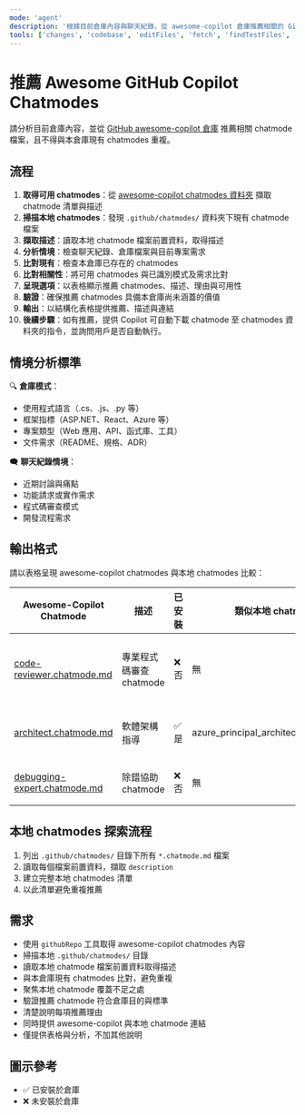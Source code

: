 ```yaml
---
mode: 'agent'
description: '根據目前倉庫內容與聊天紀錄，從 awesome-copilot 倉庫推薦相關的 GitHub Copilot chatmode 檔案，並避免與本倉庫現有 chatmodes 重複。'
tools: ['changes', 'codebase', 'editFiles', 'fetch', 'findTestFiles', 'githubRepo', 'new', 'openSimpleBrowser', 'problems', 'runCommands', 'runTasks', 'runTests', 'search', 'searchResults', 'terminalLastCommand', 'terminalSelection', 'testFailure', 'usages', 'vscodeAPI', 'github']
---
```


# 推薦 Awesome GitHub Copilot Chatmodes

請分析目前倉庫內容，並從 [GitHub awesome-copilot 倉庫](https://github.com/github/awesome-copilot/tree/main/chatmodes) 推薦相關 chatmode 檔案，且不得與本倉庫現有 chatmodes 重複。

## 流程

1. **取得可用 chatmodes**：從 [awesome-copilot chatmodes 資料夾](https://github.com/github/awesome-copilot/tree/main/chatmodes) 擷取 chatmode 清單與描述
2. **掃描本地 chatmodes**：發現 `.github/chatmodes/` 資料夾下現有 chatmode 檔案
3. **擷取描述**：讀取本地 chatmode 檔案前置資料，取得描述
4. **分析情境**：檢查聊天紀錄、倉庫檔案與目前專案需求
5. **比對現有**：檢查本倉庫已存在的 chatmodes
6. **比對相關性**：將可用 chatmodes 與已識別模式及需求比對
7. **呈現選項**：以表格顯示推薦 chatmodes、描述、理由與可用性
8. **驗證**：確保推薦 chatmodes 具備本倉庫尚未涵蓋的價值
9. **輸出**：以結構化表格提供推薦、描述與連結
10. **後續步驟**：如有推薦，提供 Copilot 可自動下載 chatmode 至 chatmodes 資料夾的指令，並詢問用戶是否自動執行。

## 情境分析標準

🔍 **倉庫模式**：
- 使用程式語言（.cs、.js、.py 等）
- 框架指標（ASP.NET、React、Azure 等）
- 專案類型（Web 應用、API、函式庫、工具）
- 文件需求（README、規格、ADR）

🗨️ **聊天紀錄情境**：
- 近期討論與痛點
- 功能請求或實作需求
- 程式碼審查模式
- 開發流程需求

## 輸出格式

請以表格呈現 awesome-copilot chatmodes 與本地 chatmodes 比較：

| Awesome-Copilot Chatmode | 描述 | 已安裝 | 類似本地 chatmode | 推薦理由 |
|---------------------------|------|--------|-------------------|----------|
| [code-reviewer.chatmode.md](https://github.com/github/awesome-copilot/blob/main/chatmodes/code-reviewer.chatmode.md) | 專業程式碼審查 chatmode | ❌ 否 | 無 | 可強化開發流程，提供專屬程式碼審查協助 |
| [architect.chatmode.md](https://github.com/github/awesome-copilot/blob/main/chatmodes/architect.chatmode.md) | 軟體架構指導 | ✅ 是 | azure_principal_architect.chatmode.md | 已由現有架構 chatmode 覆蓋 |
| [debugging-expert.chatmode.md](https://github.com/github/awesome-copilot/blob/main/chatmodes/debugging-expert.chatmode.md) | 除錯協助 chatmode | ❌ 否 | 無 | 可提升開發團隊除錯效率 |

## 本地 chatmodes 探索流程

1. 列出 `.github/chatmodes/` 目錄下所有 `*.chatmode.md` 檔案
2. 讀取每個檔案前置資料，擷取 `description`
3. 建立完整本地 chatmodes 清單
4. 以此清單避免重複推薦

## 需求

- 使用 `githubRepo` 工具取得 awesome-copilot chatmodes 內容
- 掃描本地 `.github/chatmodes/` 目錄
- 讀取本地 chatmode 檔案前置資料取得描述
- 與本倉庫現有 chatmodes 比對，避免重複
- 聚焦本地 chatmode 覆蓋不足之處
- 驗證推薦 chatmode 符合倉庫目的與標準
- 清楚說明每項推薦理由
- 同時提供 awesome-copilot 與本地 chatmode 連結
- 僅提供表格與分析，不加其他說明

## 圖示參考

- ✅ 已安裝於倉庫
- ❌ 未安裝於倉庫
